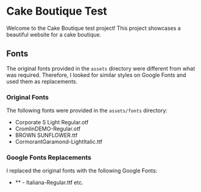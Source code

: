 # Cake Boutique Test

Welcome to the Cake Boutique test project! This project showcases a beautiful website for a cake boutique.

## Fonts

The original fonts provided in the `assets` directory were different from what was required. Therefore, I looked for similar styles on Google Fonts and used them as replacements.

### Original Fonts

The following fonts were provided in the `assets/fonts` directory:

- Corporate S Light Regular.otf
- CromlinDEMO-Regular.otf
- BROWN SUNFLOWER.ttf
- CormorantGaramond-LightItalic.ttf

### Google Fonts Replacements

I replaced the original fonts with the following Google Fonts:

- ** - Italiana-Regular.ttf etc.
